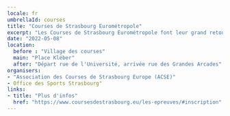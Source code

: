 ```yaml
---
locale: fr
umbrellaId: courses
title: "Courses de Strasbourg Eurométropole"
excerpt: "Les Courses de Strasbourg Eurométropole font leur grand retour le dimanche 8 mai ! 8 épreuves sont proposées pour que tout le monde puisse participer à cette journée sportive incontournable de Strasbourg."
date: "2022-05-08"
location:
  before : "Village des courses"
  main: "Place Kléber"
  after: "Départ rue de l'Université, arrivée rue des Grandes Arcades"
organisers:
- "Association des Courses de Strasbourg Europe (ACSE)"
- Office des Sports Strasbourg"
links:
- title: "Plus d'infos"
  href: "https://www.coursesdestrasbourg.eu/les-epreuves/#inscription"
---
```

